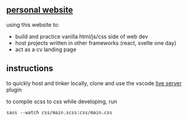 ## [personal website](https://github.com/D-J-Harris/dan.harris/)

using this website to:
- build and practice vanilla html/js/css side of web dev
- host projects written in other frameworks (react, svelte one day)
- act as a cv landing page

## instructions

to quickly host and tinker locally, clone and use the vscode [live server](https://marketplace.visualstudio.com/items?itemName=ritwickdey.LiveServer) plugin

to compile scss to css while developing, run
~~~
sass --watch css/main.scss:css/main.css
~~~
